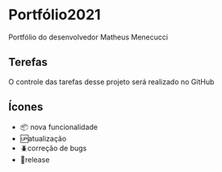 # Portfólio2021

Portfólio do desenvolvedor Matheus Menecucci

## Terefas

O controle das tarefas desse projeto será realizado no GitHub

## Ícones

- :package: nova funcionalidade
- :up:atualização
- :beetle:correção de bugs
- :checkered_flag:release
